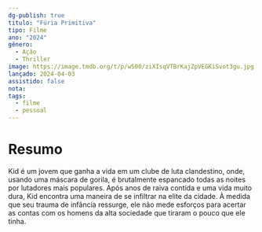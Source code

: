 ```yaml
---
dg-publish: true
titulo: "Fúria Primitiva"
tipo: Filme
ano: "2024"
gênero:
  - Ação
  - Thriller
image: https://image.tmdb.org/t/p/w500/ziXIsqVTBrKajZpVEGKiSvot3gu.jpg
lançado: 2024-04-03
assistido: false
nota:
tags:
  - filme
  - pessoal
---
```

# Resumo
Kid é um jovem que ganha a vida em um clube de luta clandestino, onde, usando uma máscara de gorila, é brutalmente espancado todas as noites por lutadores mais populares. Após anos de raiva contida e uma vida muito dura, Kid encontra uma maneira de se infiltrar na elite da cidade. À medida que seu trauma de infância ressurge, ele não mede esforços para acertar as contas com os homens da alta sociedade que tiraram o pouco que ele tinha.
